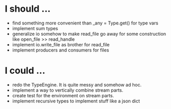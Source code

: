 # I should ...

* find something more convenient than _any = Type.get() for type
  vars
* implement sum types
* generalize io somehow to make read_file go away for some construction
  like open_file >> read_handle
* implement io.write_file as brother for read_file
* implement producers and consumers for files 

# I could ...

* redo the TypeEngine. It is quite messy and somehow ad hoc.
* implement a way to vertically combine stream parts.
* create test for the environment on stream parts.
* implement recursive types to implement stuff like a json dict
